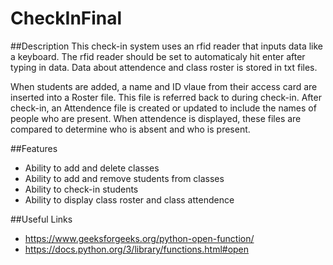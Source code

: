 # CheckInFinal

##Description
This check-in system uses an rfid reader that inputs data like a keyboard. The rfid reader should be set to automaticaly hit enter after typing in data.  Data about attendence and class roster is stored in txt files. 

When students are added, a name and ID vlaue from their access card are inserted into a Roster file. This file is referred back to during check-in. After check-in, an Attendence file is created or updated to include the names of people who are present. When attendence is displayed, these files are compared to determine who is absent and who is present.


##Features
- Ability to add and delete classes
- Ability to add and remove students from classes
- Ability to check-in students
- Ability to display class roster and class attendence

##Useful Links
- https://www.geeksforgeeks.org/python-open-function/
- https://docs.python.org/3/library/functions.html#open